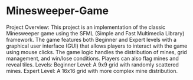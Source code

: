 # Minesweeper-Game
Project Overview: This project is an implementation of the classic Minesweeper game using the SFML (Simple and Fast Multimedia Library) framework. The game features both Beginner and Expert levels with a graphical user interface (GUI) that allows players to interact with the game using mouse clicks. The game logic handles the distribution of mines, grid management, and win/lose conditions. Players can also flag mines and reveal tiles.
Levels:
Beginner Level: A 9x9 grid with randomly scattered mines.
Expert Level: A 16x16 grid with more complex mine distribution.
